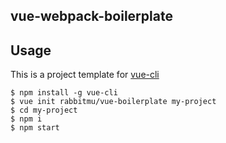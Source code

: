 ## vue-webpack-boilerplate

## Usage

This is a project template for [vue-cli](https://github.com/vuejs/vue-cli)

```
$ npm install -g vue-cli
$ vue init rabbitmu/vue-boilerplate my-project
$ cd my-project
$ npm i
$ npm start
```
